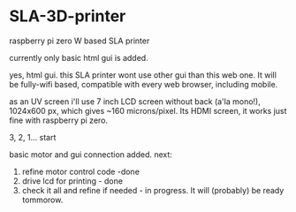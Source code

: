 # SLA-3D-printer
raspberry pi zero W based SLA printer

currently only basic html gui is added.

yes, html gui. this SLA printer wont use other gui than this web one. It will be fully-wifi based, compatible with every web browser, including mobile.

as an UV screen i'll use 7 inch LCD screen without back (a'la mono!), 1024x600 px, which gives ~160 microns/pixel. Its HDMI screen, it works just fine with raspberry pi zero.

3, 2, 1... start

basic motor and gui connection added. next:
1. refine motor control code -done
2. drive lcd for printing - done
3. check it all and refine if needed - in progress. It will (probably) be ready tommorow.
